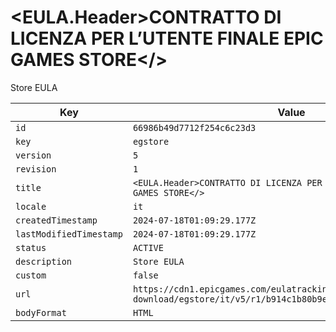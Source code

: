 # <EULA.Header>CONTRATTO DI LICENZA PER L’UTENTE FINALE EPIC GAMES STORE</>

Store EULA

| Key | Value |
| --- | ----- |
| `id` | `66986b49d7712f254c6c23d3` |
| `key` | `egstore` |
| `version` | `5` |
| `revision` | `1` |
| `title` | `<EULA.Header>CONTRATTO DI LICENZA PER L’UTENTE FINALE EPIC GAMES STORE</>` |
| `locale` | `it` |
| `createdTimestamp` | `2024-07-18T01:09:29.177Z` |
| `lastModifiedTimestamp` | `2024-07-18T01:09:29.177Z` |
| `status` | `ACTIVE` |
| `description` | `Store EULA` |
| `custom` | `false` |
| `url` | `https://cdn1.epicgames.com/eulatracking-download/egstore/it/v5/r1/b914c1b80b9e00399a265cc593697819.pdf` |
| `bodyFormat` | `HTML` |
